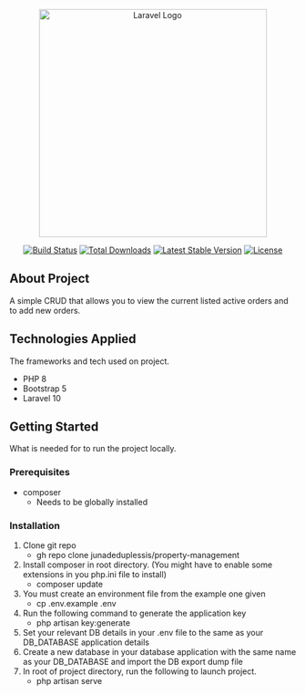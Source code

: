 <p align="center"><a href="https://laravel.com" target="_blank"><img src="https://raw.githubusercontent.com/laravel/art/master/logo-lockup/5%20SVG/2%20CMYK/1%20Full%20Color/laravel-logolockup-cmyk-red.svg" width="400" alt="Laravel Logo"></a></p>

<p align="center">
<a href="https://github.com/laravel/framework/actions"><img src="https://github.com/laravel/framework/workflows/tests/badge.svg" alt="Build Status"></a>
<a href="https://packagist.org/packages/laravel/framework"><img src="https://img.shields.io/packagist/dt/laravel/framework" alt="Total Downloads"></a>
<a href="https://packagist.org/packages/laravel/framework"><img src="https://img.shields.io/packagist/v/laravel/framework" alt="Latest Stable Version"></a>
<a href="https://packagist.org/packages/laravel/framework"><img src="https://img.shields.io/packagist/l/laravel/framework" alt="License"></a>
</p>

## About Project

A simple CRUD that allows you to view the current listed active orders and to add new orders.

## Technologies Applied

The frameworks and tech used on project.

- PHP 8
- Bootstrap 5
- Laravel 10

## Getting Started

What is needed for to run the project locally.
    
### Prerequisites

- composer
    - Needs to be globally installed

### Installation

1. Clone git repo
    - gh repo clone junadeduplessis/property-management
2. Install composer in root directory. (You might have to enable some extensions in you php.ini file to install)
    - composer update
3. You must create an environment file from the example one given
    - cp .env.example .env
4. Run the following command to generate the application key
    - php artisan key:generate
5. Set your relevant DB details in your .env file to the same as your DB_DATABASE application details
6. Create a new database in your database application with the same name as your DB_DATABASE and import the DB export dump file
7. In root of project directory, run the following to launch project.
    - php artisan serve
